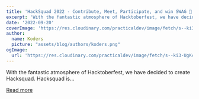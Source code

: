 ```yaml
---
title: 'HackSquad 2022 - Contribute, Meet, Participate, and win SWAG 🤯'
excerpt: 'With the fantastic atmosphere of Hacktoberfest, we have decided to create Hacksquad. Hacksquad is...'
date: '2022-09-20'
coverImage: 'https://res.cloudinary.com/practicaldev/image/fetch/s--ki3-UgKc--/c_imagga_scale,f_auto,fl_progressive,h_420,q_auto,w_1000/https://dev-to-uploads.s3.amazonaws.com/uploads/articles/oet2daefkap1sgk5fhnq.png'
author:
  name: Koders
  picture: "assets/blog/authors/koders.png"
ogImage:
  url: 'https://res.cloudinary.com/practicaldev/image/fetch/s--ki3-UgKc--/c_imagga_scale,f_auto,fl_progressive,h_420,q_auto,w_1000/https://dev-to-uploads.s3.amazonaws.com/uploads/articles/oet2daefkap1sgk5fhnq.png'
---
```


With the fantastic atmosphere of Hacktoberfest, we have decided to create Hacksquad. Hacksquad is...

[Read more](https://dev.to/novu/hacksquad-2022-contribute-meet-participate-and-win-swag-3b18)
